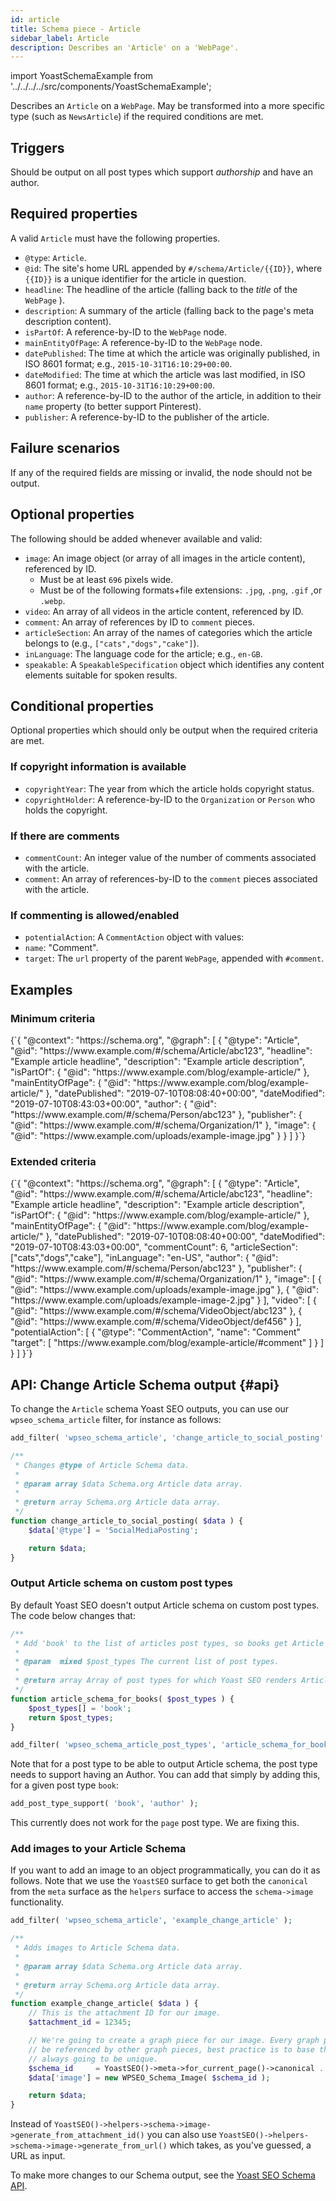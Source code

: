 ```yaml
---
id: article
title: Schema piece - Article
sidebar_label: Article
description: Describes an 'Article' on a 'WebPage'.
---
```

import YoastSchemaExample from '../../../../src/components/YoastSchemaExample';

Describes an `Article` on a `WebPage`.
May be transformed into a more specific type (such as `NewsArticle`) if the required conditions are met.

## Triggers
Should be output on all post types which support _authorship_ and have an author.

## Required properties
A valid `Article` must have the following properties.

* `@type`: `Article`.
* `@id`: The site's home URL appended by `#/schema/Article/{{ID}}`, where `{{ID}}` is a unique identifier for the article in question.
* `headline`: The headline of the article (falling back to the *title* of the `WebPage` ).
* `description`: A summary of the article (falling back to the page's meta description content).
* `isPartOf`: A reference-by-ID to the `WebPage` node.
* `mainEntityOfPage`: A reference-by-ID to the `WebPage` node.
* `datePublished`: The time at which the article was originally published, in ISO 8601 format; e.g., `2015-10-31T16:10:29+00:00`.
* `dateModified`: The time at which the article was last modified, in ISO 8601 format; e.g., `2015-10-31T16:10:29+00:00`.
* `author`: A reference-by-ID to the author of the article, in addition to their `name` property (to better support Pinterest).
* `publisher`: A reference-by-ID to the publisher of the article.

## Failure scenarios
If any of the required fields are missing or invalid, the node should not be output.

## Optional properties
The following should be added whenever available and valid:

* `image`: An image object (or array of all images in the article content), referenced by ID.
   * Must be at least `696` pixels wide.
   * Must be of the following formats+file extensions: `.jpg`, `.png`, `.gif` ,or `.webp`.
* `video`: An array of all videos in the article content, referenced by ID.
* `comment`: An array of references by ID to `comment` pieces.
* `articleSection`: An array of the names of categories which the article belongs to (e.g., `["cats","dogs","cake"]`).
* `inLanguage`: The language code for the article; e.g., `en-GB`.
* `speakable`: A `SpeakableSpecification` object which identifies any content elements suitable for spoken results.

## Conditional properties
Optional properties which should only be output when the required criteria are met.

### If copyright information is available
* `copyrightYear`: The year from which the article holds copyright status.
* `copyrightHolder`: A reference-by-ID to the `Organization` or `Person` who holds the copyright.

### If there are comments
* `commentCount`: An integer value of the number of comments associated with the article.
* `comment`: An array of references-by-ID to the `comment` pieces associated with the article.

### If commenting is allowed/enabled
* `potentialAction`: A `CommentAction` object with values:
 * `name`: "Comment".
 * `target`: The `url` property of the parent `WebPage`, appended with `#comment`.

## Examples

### Minimum criteria

<YoastSchemaExample>
{`{
      "@context": "https://schema.org",
      "@graph": [
          {
              "@type": "Article",
              "@id": "https://www.example.com/#/schema/Article/abc123",
              "headline": "Example article headline",
              "description": "Example article description",
              "isPartOf": {
                  "@id": "https://www.example.com/blog/example-article/"
              },
              "mainEntityOfPage": {
                  "@id": "https://www.example.com/blog/example-article/"
              },
              "datePublished": "2019-07-10T08:08:40+00:00",
              "dateModified": "2019-07-10T08:43:03+00:00",
              "author": {
                  "@id": "https://www.example.com/#/schema/Person/abc123"
              },
              "publisher": {
                  "@id": "https://www.example.com/#/schema/Organization/1"
              },
              "image": {
                  "@id": "https://www.example.com/uploads/example-image.jpg"
              }
          }
      ]
  }`}
</YoastSchemaExample>

### Extended criteria

<YoastSchemaExample>
{`{
      "@context": "https://schema.org",
      "@graph": [
          {
              "@type": "Article",
              "@id": "https://www.example.com/#/schema/Article/abc123",
              "headline": "Example article headline",
              "description": "Example article description",
              "isPartOf": {
                  "@id": "https://www.example.com/blog/example-article/"
              },
              "mainEntityOfPage": {
                  "@id": "https://www.example.com/blog/example-article/"
              },
              "datePublished": "2019-07-10T08:08:40+00:00",
              "dateModified": "2019-07-10T08:43:03+00:00",
              "commentCount": 6,
              "articleSection": ["cats","dogs","cake"],
              "inLanguage": "en-US",
              "author": {
                  "@id": "https://www.example.com/#/schema/Person/abc123"
              },
              "publisher": {
                  "@id": "https://www.example.com/#/schema/Organization/1"
              },
              "image": [
                  {
                      "@id": "https://www.example.com/uploads/example-image.jpg"
                  },
                  {
                      "@id": "https://www.example.com/uploads/example-image-2.jpg"
                  }
              ],
              "video": [
                  {
                      "@id": "https://www.example.com/#/schema/VideoObject/abc123"
                  },
                  {
                      "@id": "https://www.example.com/#/schema/VideoObject/def456"
                  }
              ],
              "potentialAction": [
                  {
                      "@type": "CommentAction",
                      "name": "Comment"
                      "target": [ "https://www.example.com/blog/example-article/#comment" ]
                  }
              ]
          }
      ]
  }`}
</YoastSchemaExample>

## API: Change Article Schema output {#api}

To change the `Article` schema Yoast SEO outputs, you can use our `wpseo_schema_article` filter, for instance as follows:

```php
add_filter( 'wpseo_schema_article', 'change_article_to_social_posting' );

/**
 * Changes @type of Article Schema data.
 *
 * @param array $data Schema.org Article data array.
 *
 * @return array Schema.org Article data array.
 */
function change_article_to_social_posting( $data ) {
    $data['@type'] = 'SocialMediaPosting';

    return $data;
}
```

### Output Article schema on custom post types
By default Yoast SEO doesn't output Article schema on custom post types. The code below changes that:

```php
/**
 * Add 'book' to the list of articles post types, so books get Article schema.
 *
 * @param  mixed $post_types The current list of post types.
 *
 * @return array Array of post types for which Yoast SEO renders Article schema.
 */
function article_schema_for_books( $post_types ) {
	$post_types[] = 'book';
	return $post_types;
}

add_filter( 'wpseo_schema_article_post_types', 'article_schema_for_books' );
```

Note that for a post type to be able to output Article schema, the post type needs to support having an Author. You can add that simply by adding this, for a given post type `book`:

```php
add_post_type_support( 'book', 'author' );
```

This currently does not work for the `page` post type. We are fixing this.

### Add images to your Article Schema
If you want to add an image to an object programmatically, you can do it as follows. Note that we use the `YoastSEO`
surface to get both the `canonical` from the `meta` surface as the `helpers` surface to access the `schema->image`
functionality.

```php
add_filter( 'wpseo_schema_article', 'example_change_article' );

/**
 * Adds images to Article Schema data.
 *
 * @param array $data Schema.org Article data array.
 *
 * @return array Schema.org Article data array.
 */
function example_change_article( $data ) {
    // This is the attachment ID for our image.
    $attachment_id = 12345;

    // We're going to create a graph piece for our image. Every graph piece always needs a Schema ID, so it can
    // be referenced by other graph pieces, best practice is to base that on the canonical adding an ID that's
    // always going to be unique.
    $schema_id     = YoastSEO()->meta->for_current_page()->canonical . '#/schema/image/' . $attachment_id;                 
    $data['image'] = new WPSEO_Schema_Image( $schema_id );

    return $data;
}
```

Instead of `YoastSEO()->helpers->schema->image->generate_from_attachment_id()` you can also use
`YoastSEO()->helpers->schema->image->generate_from_url()` which takes, as you've guessed, a URL as input.

To make more changes to our Schema output, see the [Yoast SEO Schema API](../api.md).
